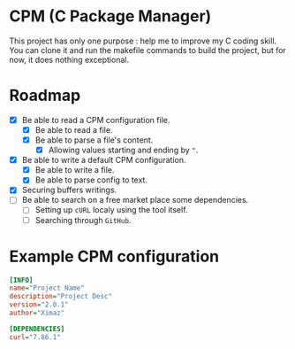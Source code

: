 # CPM (C Package Manager)
This project has only one purpose : help me to improve my C coding skill. You can clone it and run the makefile commands to build the project, but for now, it does nothing exceptional.

# Roadmap

- [x] Be able to read a CPM configuration file.
    - [x] Be able to read a file.
    - [x] Be able to parse a file's content.
        - [x] Allowing values starting and ending by ``"``.
- [x] Be able to write a default CPM configuration.
    - [x] Be able to write a file.
    - [x] Be able to parse config to text.
- [x] Securing buffers writings.
- [ ] Be able to search on a free market place some dependencies.
    - [ ] Setting up ``cURL`` localy using the tool itself.
    - [ ] Searching through ``GitHub``.

# Example CPM configuration

```ini
[INFO]
name="Project Name"
description="Project Desc"
version="2.0.1"
author="Ximaz"

[DEPENDENCIES]
curl="7.86.1"
```
